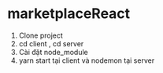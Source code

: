 # marketplaceReact
1. Clone project
2. cd client , cd server
3. Cài đặt node_module
4. yarn start tại client và nodemon tại server
